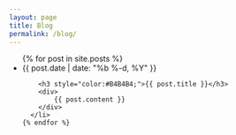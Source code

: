 ```yaml
---
layout: page
title: Blog
permalink: /blog/
---
```


<ul class="post-list">
    {% for post in site.posts %}
      <li>
        <span class="post-meta">{{ post.date | date: "%b %-d, %Y" }}</span>

        <h3 style="color:#B4B4B4;">{{ post.title }}</h3>
		<div>
			{{ post.content }}
		</div>
      </li>
    {% endfor %}
</ul>